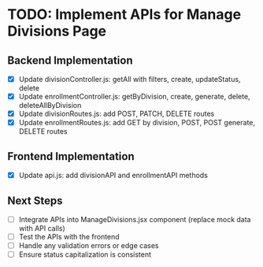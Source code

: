 # TODO: Implement APIs for Manage Divisions Page

## Backend Implementation

- [x] Update divisionController.js: getAll with filters, create, updateStatus, delete
- [x] Update enrollmentController.js: getByDivision, create, generate, delete, deleteAllByDivision
- [x] Update divisionRoutes.js: add POST, PATCH, DELETE routes
- [x] Update enrollmentRoutes.js: add GET by division, POST, POST generate, DELETE routes

## Frontend Implementation

- [x] Update api.js: add divisionAPI and enrollmentAPI methods

## Next Steps

- [ ] Integrate APIs into ManageDivisions.jsx component (replace mock data with API calls)
- [ ] Test the APIs with the frontend
- [ ] Handle any validation errors or edge cases
- [ ] Ensure status capitalization is consistent

